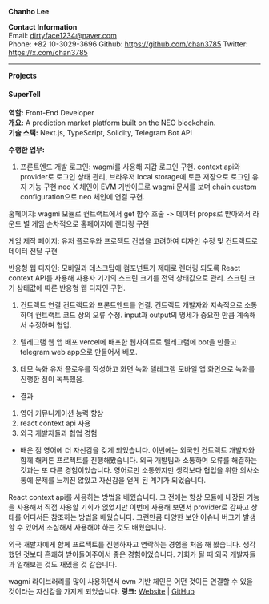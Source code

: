 **Chanho Lee**

**Contact Information**  
Email: dirtyface1234@naver.com  
Phone: +82 10-3029-3696
Github: https://github.com/chan3785
Twitter: https://x.com/chan3785

---

**Projects**

#### SuperTell 
**역할:** Front-End Developer  
**개요:** A prediction market platform built on the NEO blockchain.  
**기술 스택:** Next.js, TypeScript, Solidity, Telegram Bot API  

**수행한 업무:**
1. 프론트엔드 개발
로그인: wagmi를 사용해 지갑 로그인 구현. context api와 provider로 로그인 상태 관리, 브라우저 local storage에 토큰 저장으로 로그인 유지 기능 구현
neo X 체인이 EVM 기반이므로 wagmi 문서를 보며 chain custom configuration으로 neo 체인에 연결 구현.

홈페이지: wagmi 모듈로 컨트랙트에서 get 함수 호출 -> 데이터 props로 받아와서 라운드 별 게임 순차적으로 홈페이지에 렌더링 구현

게임 제작 페이지: 유저 플로우와 프로젝트 컨셉을 고려하여 디자인 수정 및 컨트랙트로 데이터 전달 구현

반응형 웹 디자인: 모바일과 데스크탑에 컴포넌트가 제대로 렌더링 되도록 React context API를 사용해 사용자 기기의 스크린 크기를 전역 상태값으로 관리.
스크린 크기 상태값에 따른 반응형 웹 디자인 구현.

1. 컨트랙트 연결
컨트랙트와 프론트엔드를 연결.
컨트랙트 개발자와 지속적으로 소통하며 컨트랙트 코드 상의 오류 수정.
input과 output의 명세가 중요한 만큼 계속해서 수정하며 협업.

1. 텔레그램 웹 앱 배포
vercel에 배포한 웹사이트로 텔레그램에 bot을 만들고 telegram web app으로 만들어서 배포.

1. 데모 녹화
유저 플로우를 작성하고 화면 녹화
텔레그램 모바일 앱 화면으로 녹화를 진행한 점이 독특했음.

- 결과
1. 영어 커뮤니케이션 능력 향상
2. react context api 사용
3. 외국 개발자들과 협업 경험

- 배운 점
영어에 더 자신감을 갖게 되었습니다.
이번에는 외국인 컨트랙트 개발자와 함께 해커톤 프로젝트를 진행해봤습니다.
외국 개발팀과 소통하며 오류를 해결하는 것과는 또 다른 경험이었습니다.
영어로만 소통했지만 생각보다 협업을 위한 의사소통에 문제를 느끼진 않았고 자신감을 얻게 된 계기가 되었습니다. 

React context api를 사용하는 방법을 배웠습니다.
그 전에는 항상 모듈에 내장된 기능을 사용해서 직접 사용할 기회가 없었지만 이번에 사용해 보면서 provider로 감싸고 상태를 어디서든 참조하는 방법을 배웠습니다.
그런만큼 다양한 보안 이슈나 버그가 발생할 수 있어서 조심해서 사용해야 하는 것도 배웠습니다.

외국 개발자에게 함께 프로젝트를 진행하자고 연락하는 경험을 처음 해 봤습니다.
생각했던 것보다 흔쾌히 받아들여주어서 좋은 경험이었습니다. 기회가 될 때 외국 개발자들과 일해보는 것도 재밌을 것 같습니다.

wagmi 라이브러리를 많이 사용하면서 evm 기반 체인은 어떤 것이든 연결할 수 있을 것이라는 자신감을 가지게 되었습니다.
**링크:** [Website](https://supertell.vercel.app) | [GitHub](https://github.com/chan3785/supertell.git)

